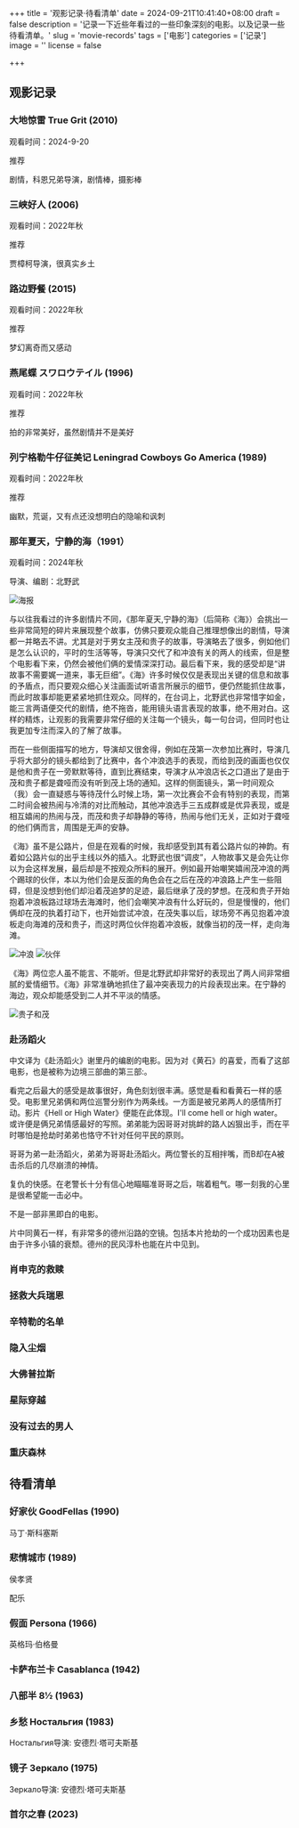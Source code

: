 +++
title = '观影记录·待看清单'
date = 2024-09-21T10:41:40+08:00
draft = false
description = '记录一下近些年看过的一些印象深刻的电影。以及记录一些待看清单。'
slug = 'movie-records'
tags = ['电影']
categories = ['记录']
image = ''
license = false

+++
## 观影记录

### 大地惊雷 True Grit (2010)

观看时间：2024-9-20

推荐

剧情，科恩兄弟导演，剧情棒，摄影棒

### 三峡好人 (2006)

观看时间：2022年秋

推荐

贾樟柯导演，很真实乡土

### 路边野餐 (2015)

观看时间：2022年秋

推荐

梦幻离奇而又感动

### 燕尾蝶 スワロウテイル (1996)

观看时间：2022年秋

推荐

拍的非常美好，虽然剧情并不是美好

### 列宁格勒牛仔征美记 Leningrad Cowboys Go America (1989)

观看时间：2022年秋

推荐

幽默，荒诞，又有点还没想明白的隐喻和讽刺


### 那年夏天，宁静的海（1991）

观看时间：2024年秋

导演、编剧：北野武

![海报](poster-resize.jpg)

与以往我看过的许多剧情片不同，《那年夏天,宁静的海》（后简称《海》）会挑出一些非常简短的碎片来展现整个故事，仿佛只要观众能自己推理想像出的剧情，导演都一并略去不讲。尤其是对于男女主茂和贵子的故事，导演略去了很多，例如他们是怎么认识的，平时的生活等等，导演只交代了和冲浪有关的两人的线索，但是整个电影看下来，仍然会被他们俩的爱情深深打动。最后看下来，我的感受却是“讲故事不需要娓一道来，事无巨细”。《海》许多时候仅仅是表现出关键的信息和故事的予盾点，而只要观众细心关注画面试听语言所展示的细节，便仍然能抓住故事，而此时故事却能更紧紧地抓住观众。同样的，在台词上，北野武也非常惜字如金，能三言两语便交代的剧情，绝不拖沓，能用镜头语言表现的故事，绝不用对白。这样的精炼，让观影的我需要非常仔细的关注每一个镜头，每一句台词，但同时也让我更加专注而深入的了解了故事。

而在一些侧面描写的地方，导演却又很舍得，例如在茂第一次参加比赛时，导演几乎将大部分的镜头都给到了比赛中，各个冲浪选手的表现，而给到茂的画面也仅仅是他和贵子在一旁默默等待，直到比赛结束，导演才从冲浪店长之口道出了是由于茂和贵子都是聋哑而没有听到茂上场的通知。这样的侧面镜头，第一时间观众（我）会一直疑惑与等待茂什么时候上场，第一次比赛会不会有特别的表现，而第二时间会被热闹与冷清的对比而触动，其他冲浪选手三五成群或是优异表现，或是相互嬉闹的热闹与茂，而茂和贵子却静静的等待，热闹与他们无关，正如对于聋哑的他们俩而言，周围是无声的安静。

《海》虽不是公路片，但是在观看的时候，我却感受到其有着公路片似的神韵。有着如公路片似的出乎主线以外的插入。北野武也很“调皮”，人物故事又是会先让你以为会这样发展，最后却是不按观众所料的展开。例如最开始嘲笑嬉闹茂冲浪的两个踢球的伙伴，本以为他们会是反面的角色会在之后在茂的冲浪路上产生一些阻碍，但是没想到他们却沿着茂追梦的足迹，最后继承了茂的梦想。在茂和贵子开始抱着冲浪板路过球场去海滩时，他们会嘲笑冲浪有什么好玩的，但是慢慢的，他们俩却在茂的执着打动下，也开始尝试冲浪，在茂失事以后，球场旁不再见抱着冲浪板走向海滩的茂和贵子，而这时两位伙伴抱着冲浪板，就像当初的茂一样，走向海滩。

![冲浪](surf.png)
![伙伴](pals.png)

《海》两位恋人虽不能言、不能听。但是北野武却非常好的表现出了两人间非常细腻的爱情细节。《海》非常准确地抓住了最冲突表现力的片段表现出来。在宁静的海边，观众却能感受到二人并不平淡的情感。

![贵子和茂](a-scene-at-the-sea.jpg)

### 赴汤蹈火

中文译为《赴汤蹈火》谢里丹的编剧的电影。因为对《黄石》的喜爱，而看了这部电影，也是被称为边境三部曲的第三部:。

看完之后最大的感受是故事很好，角色刻划很丰满。感觉是看和看黄石一样的感受。电影里兄弟俩和两位巡警分别作为两条线。一方面是被兄弟两人的感情所打动。影片《Hell or High Water》便能在此体现。I'll come hell or high water。或许便是俩兄弟情感最好的写照。弟弟能为因哥哥对挑衅的路人凶狠出手，而在平时哪怕是抢劫时弟弟也恪守不针对任何平民的原则。

哥哥为弟一赴汤蹈火，弟弟为哥哥赴汤蹈火。两位警长的互相拌嘴，而B却在A被击杀后的几尽崩溃的神情。

复仇的快感。在老警长十分有信心地瞄瞄准哥哥之后，喘着粗气。哪一刻我的心里是很希望能一击必中。

不是一部非黑即白的电影。

片中同黄石一样，有非常多的德州沿路的空镜。包括本片抢劫的一个成功因素也是由于许多小镇的衰颓。德州的民风淳朴也能在片中见到。


### 肖申克的救赎

### 拯救大兵瑞恩

### 辛特勒的名单

### 隐入尘烟

### 大佛普拉斯

### 星际穿越

### 没有过去的男人

### 重庆森林

## 待看清单

### 好家伙 GoodFellas (1990)

马丁·斯科塞斯

### 悲情城市 (1989)

侯孝贤

配乐

### 假面 Persona (1966)

英格玛·伯格曼

### 卡萨布兰卡 Casablanca (1942)

### 八部半 8½ (1963)

### 乡愁 Ностальгия (1983)

Ностальгия导演: 安德烈·塔可夫斯基

### 镜子 Зеркало (1975)

Зеркало导演: 安德烈·塔可夫斯基

### 首尔之春 (2023)


